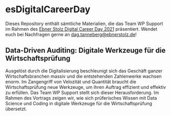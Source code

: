 # esDigitalCareerDay

Dieses Repository enthält sämtliche Materialien, die das Team WP Support im
Rahmen des [Ebner Stolz Digital Career Day 2021](https://www.ebnerstolz.de/de/digital-career-day-368886.html) präsentiert.
Wendet euch bei Nachfragen gerne an dag.tanneberg@ebnerstolz.de!

## Data-Driven Auditing: Digitale Werkzeuge für die Wirtschaftsprüfung

Ausgelöst durch die Digitalisierung beschleunigt sich das Geschäft ganzer Wirtschaftsbranchen massiv und die entstehenden Zahlenwerke wachsen enorm. Im Zangengriff von Velozität und Quantität braucht die Wirtschaftsprüfung neue Werkzeuge, um ihren Auftrag effizient und effektiv zu erfüllen. Das Team WP Support stellt sich dieser Herausforderung. Im Rahmen des Vortrags zeigen wir, wie sich prüferisches Wissen mit Data Science und Coding in digitale Werkzeuge für die Wirtschaftsprüfung übersetzt. 